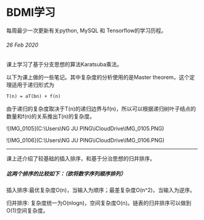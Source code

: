 # BDMI学习

每周最少一次更新有关python, MySQL 和 Tensorflow的学习历程。

###### 26 Feb 2020

课上学习了基于分支思想的算法Karatsuba乘法。

以下为课上做的一些笔记。其中复杂度的分析使用的是Master theorem，这个定理适用于递归形式为

```latex
T(n) = aT(bn) + f(n)
```

由于递归的复杂度取决于T(n)的递归边界与f(n)，所以可以根据递归树叶子结点的数量和f(n)的关系推出T(n)的复杂度。

![IMG_0105](C:\Users\NG JU PING\iCloudDrive\IMG_0105.PNG)

![IMG_0106](C:\Users\NG JU PING\iCloudDrive\IMG_0106.PNG)

------

课上还介绍了较基础的插入排序，和基于分治思想的归并排序。

##### 这两个排序的比较如下：（欲将数字序列顺序排列）

插入排序:最优复杂度O(n)，当输入为顺序；最差复杂度O(n^2)，当输入为逆序。

归并排序: 复杂度统一为O(nlogn)，空间复杂度O(n)。链表的归并排序可以做到O(1)空间复杂度。